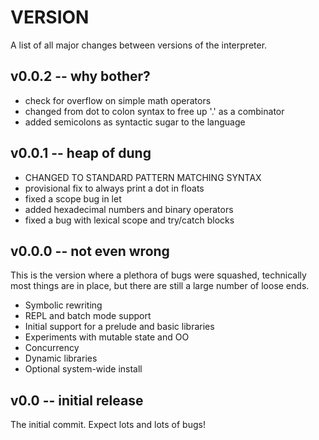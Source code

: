 VERSION
=======

A list of all major changes between versions of the interpreter.

## v0.0.2 -- why bother?

+ check for overflow on simple math operators
+ changed from dot to colon syntax to free up '.' as a combinator
+ added semicolons as syntactic sugar to the language

## v0.0.1 -- heap of dung

+ CHANGED TO STANDARD PATTERN MATCHING SYNTAX
+ provisional fix to always print a dot in floats
+ fixed a scope bug in let
+ added hexadecimal numbers and binary operators
+ fixed a bug with lexical scope and try/catch blocks

## v0.0.0 -- not even wrong

This is the version where a plethora of bugs were squashed, technically
most things are in place, but there are still a large number of loose
ends.

+ Symbolic rewriting
+ REPL and batch mode support
+ Initial support for a prelude and basic libraries
+ Experiments with mutable state and OO
+ Concurrency
+ Dynamic libraries
+ Optional system-wide install

## v0.0 -- initial release

The initial commit. Expect lots and lots of bugs!

